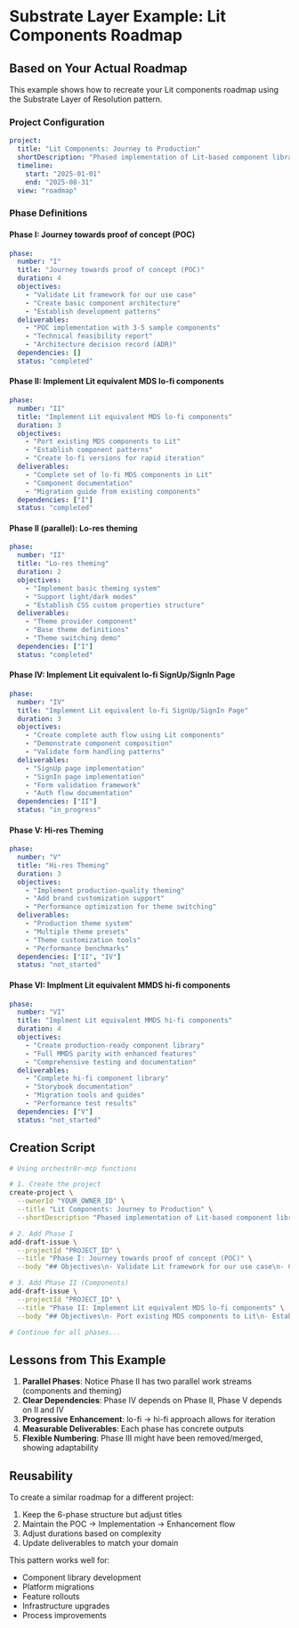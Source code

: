 # Substrate Layer Example: Lit Components Roadmap

## Based on Your Actual Roadmap

This example shows how to recreate your Lit components roadmap using the Substrate Layer of Resolution pattern.

### Project Configuration
```yaml
project:
  title: "Lit Components: Journey to Production"
  shortDescription: "Phased implementation of Lit-based component library from POC to production"
  timeline:
    start: "2025-01-01"
    end: "2025-08-31"
  view: "roadmap"
```

### Phase Definitions

#### Phase I: Journey towards proof of concept (POC)
```yaml
phase:
  number: "I"
  title: "Journey towards proof of concept (POC)"
  duration: 4
  objectives:
    - "Validate Lit framework for our use case"
    - "Create basic component architecture"
    - "Establish development patterns"
  deliverables:
    - "POC implementation with 3-5 sample components"
    - "Technical feasibility report"
    - "Architecture decision record (ADR)"
  dependencies: []
  status: "completed"
```

#### Phase II: Implement Lit equivalent MDS lo-fi components
```yaml
phase:
  number: "II"
  title: "Implement Lit equivalent MDS lo-fi components"
  duration: 3
  objectives:
    - "Port existing MDS components to Lit"
    - "Establish component patterns"
    - "Create lo-fi versions for rapid iteration"
  deliverables:
    - "Complete set of lo-fi MDS components in Lit"
    - "Component documentation"
    - "Migration guide from existing components"
  dependencies: ["I"]
  status: "completed"
```

#### Phase II (parallel): Lo-res theming
```yaml
phase:
  number: "II"
  title: "Lo-res theming"
  duration: 2
  objectives:
    - "Implement basic theming system"
    - "Support light/dark modes"
    - "Establish CSS custom properties structure"
  deliverables:
    - "Theme provider component"
    - "Base theme definitions"
    - "Theme switching demo"
  dependencies: ["I"]
  status: "completed"
```

#### Phase IV: Implement Lit equivalent lo-fi SignUp/SignIn Page
```yaml
phase:
  number: "IV"
  title: "Implement Lit equivalent lo-fi SignUp/SignIn Page"
  duration: 3
  objectives:
    - "Create complete auth flow using Lit components"
    - "Demonstrate component composition"
    - "Validate form handling patterns"
  deliverables:
    - "SignUp page implementation"
    - "SignIn page implementation"
    - "Form validation framework"
    - "Auth flow documentation"
  dependencies: ["II"]
  status: "in_progress"
```

#### Phase V: Hi-res Theming
```yaml
phase:
  number: "V"
  title: "Hi-res Theming"
  duration: 3
  objectives:
    - "Implement production-quality theming"
    - "Add brand customization support"
    - "Performance optimization for theme switching"
  deliverables:
    - "Production theme system"
    - "Multiple theme presets"
    - "Theme customization tools"
    - "Performance benchmarks"
  dependencies: ["II", "IV"]
  status: "not_started"
```

#### Phase VI: Implment Lit equivalent MMDS hi-fi components
```yaml
phase:
  number: "VI"
  title: "Implment Lit equivalent MMDS hi-fi components"
  duration: 4
  objectives:
    - "Create production-ready component library"
    - "Full MMDS parity with enhanced features"
    - "Comprehensive testing and documentation"
  deliverables:
    - "Complete hi-fi component library"
    - "Storybook documentation"
    - "Migration tools and guides"
    - "Performance test results"
  dependencies: ["V"]
  status: "not_started"
```

## Creation Script

```bash
# Using orchestr8r-mcp functions

# 1. Create the project
create-project \
  --ownerId "YOUR_OWNER_ID" \
  --title "Lit Components: Journey to Production" \
  --shortDescription "Phased implementation of Lit-based component library from POC to production"

# 2. Add Phase I
add-draft-issue \
  --projectId "PROJECT_ID" \
  --title "Phase I: Journey towards proof of concept (POC)" \
  --body "## Objectives\n- Validate Lit framework for our use case\n- Create basic component architecture\n- Establish development patterns\n\n## Deliverables\n- POC implementation with 3-5 sample components\n- Technical feasibility report\n- Architecture decision record (ADR)\n\n## Duration: 4 weeks"

# 3. Add Phase II (Components)
add-draft-issue \
  --projectId "PROJECT_ID" \
  --title "Phase II: Implement Lit equivalent MDS lo-fi components" \
  --body "## Objectives\n- Port existing MDS components to Lit\n- Establish component patterns\n- Create lo-fi versions for rapid iteration\n\n## Deliverables\n- Complete set of lo-fi MDS components in Lit\n- Component documentation\n- Migration guide\n\n## Duration: 3 weeks\n\n## Dependencies\n- Phase I must be completed"

# Continue for all phases...
```

## Lessons from This Example

1. **Parallel Phases**: Notice Phase II has two parallel work streams (components and theming)
2. **Clear Dependencies**: Phase IV depends on Phase II, Phase V depends on II and IV
3. **Progressive Enhancement**: lo-fi → hi-fi approach allows for iteration
4. **Measurable Deliverables**: Each phase has concrete outputs
5. **Flexible Numbering**: Phase III might have been removed/merged, showing adaptability

## Reusability

To create a similar roadmap for a different project:
1. Keep the 6-phase structure but adjust titles
2. Maintain the POC → Implementation → Enhancement flow
3. Adjust durations based on complexity
4. Update deliverables to match your domain

This pattern works well for:
- Component library development
- Platform migrations
- Feature rollouts
- Infrastructure upgrades
- Process improvements

